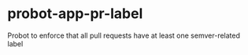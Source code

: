 # probot-app-pr-label
Probot to enforce that all pull requests have at least one semver-related label
